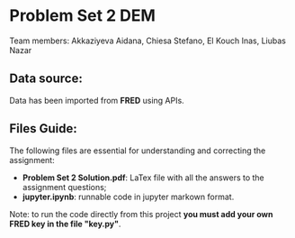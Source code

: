 # Problem Set 2 DEM
Team members: Akkaziyeva Aidana, Chiesa Stefano, El Kouch Inas, Liubas Nazar
## Data source:
Data has been imported from **FRED** using APIs.
## Files Guide:
The following files are essential for understanding and correcting the assignment:
- **Problem Set 2 Solution.pdf**: LaTex file with all the answers to the assignment questions;
- **jupyter.ipynb**: runnable code in jupyter markown format.

Note: to run the code directly from this project **you must add your own FRED key in the file "key.py"**.


